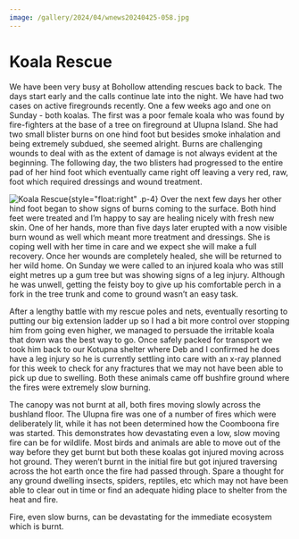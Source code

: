 ```yaml
---
image: /gallery/2024/04/wnews20240425-058.jpg
---
```

# Koala Rescue

We have been very busy at Bohollow
attending rescues back to back. The days start
early and the calls continue late into the night.
We have had two cases on active firegrounds
recently. One a few weeks ago and one on
Sunday - both koalas. The first was a poor
female koala who was found by fire-fighters
at the base of a tree on fireground at Ulupna
Island. She had two small blister burns on one
hind foot but besides smoke inhalation and
being extremely subdued, she seemed alright.
Burns are challenging wounds to deal with as
the extent of damage is not always evident
at the beginning. The following day, the two
blisters had progressed to the entire pad of
her hind foot which eventually came right off
leaving a very red, raw, foot which required
dressings and wound treatment.

![Koala Rescue](https://media.wnews.org.au/gallery/2024/04/wnews20240425-058.jpg){style="float:right" .p-4}
Over the next few days her other hind foot
began to show signs of burns coming to the
surface. Both hind feet were treated and I’m
happy to say are healing nicely with fresh new
skin. One of her hands, more than five days
later erupted with a now visible burn wound
as well which meant more treatment and
dressings. She is coping well with her time
in care and we expect she will make a full
recovery. Once her wounds are completely
healed, she will be returned to her wild home.
On Sunday we were called to an injured koala
who was still eight metres up a gum tree but
was showing signs of a leg injury. Although
he was unwell, getting the feisty boy to give
up his comfortable perch in a fork in the tree
trunk and come to ground wasn’t an easy task.

After a lengthy battle with my rescue
poles and nets, eventually resorting to putting
our big extension ladder up so I had a bit
more control over stopping him from going
even higher, we managed to persuade the
irritable koala that down was the best way to
go. Once safely packed for transport we took
him back to our Kotupna shelter where Deb
and I confirmed he does have a leg injury
so he is currently settling into care with an
x-ray planned for this week to check for any
fractures that we may not have been able to
pick up due to swelling. Both these animals
came off bushfire ground where the fires were
extremely slow burning.

The canopy was not burnt at all, both fires
moving slowly across the bushland floor.
The Ulupna fire was one of a number of fires
which were deliberately lit, while it has not
been determined how the Coomboona fire was
started. This demonstrates how devastating
even a low, slow moving fire can be for
wildlife. Most birds and animals are able to
move out of the way before they get burnt but
both these koalas got injured moving across
hot ground. They weren’t burnt in the initial
fire but got injured traversing across the hot
earth once the fire had passed through. Spare
a thought for any ground dwelling insects,
spiders, reptiles, etc which may not have been
able to clear out in time or find an adequate
hiding place to shelter from the heat and fire.

Fire, even slow burns, can be devastating for
the immediate ecosystem which is burnt.